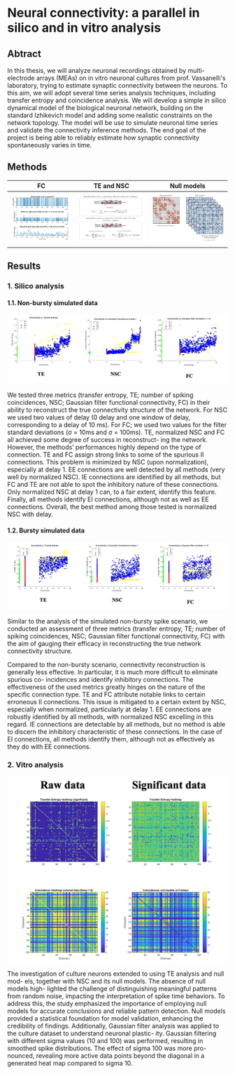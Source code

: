 # Neural connectivity: a parallel in silico and in vitro analysis

## Abtract
In this thesis, we will analyze neuronal recordings obtained by multi-electrode arrays (MEAs) on in vitro neuronal cultures from prof. Vassanelli's laboratory, trying to estimate synaptic connectivity between the neurons. To this aim, we will adopt several time series analysis techniques, including transfer entropy and coincidence analysis. We will develop a simple in silico dynamical model of the biological neuronal network, building on the standard Izhikevich model and adding some realistic constraints on the network topology. The model will be use to simulate neuronal time series and validate the connectivity inference methods. The end goal of the project is being able to reliably estimate how synaptic connectivity spontaneously varies in time.

## Methods

FC|     TE and NSC             |  Null models
:-------------------------:|:-------------------------:|:-------------------------:
![](https://github.com/Tungcg1906/masters-thesis/blob/main/Images/fc.png) | ![](https://github.com/Tungcg1906/masters-thesis/blob/main/Images/TE.png) |  ![](https://github.com/Tungcg1906/masters-thesis/blob/main/Images/null_model.png)



## Results
### 1. Silico analysis
#### 1.1. Non-bursty simulated data

![](https://github.com/Tungcg1906/masters-thesis/blob/main/Images/non-bursty.png)

We tested three metrics (transfer entropy, TE; number of spiking coincidences, NSC; Gaussian filter functional connectivity, FC) in their ability to reconstruct the true connectivity structure of the network. For NSC we used two values of delay (0 delay and one window of delay, corresponding to a delay of 10 ms). For FC; we used two values for the filter standard deviations (σ = 10ms and σ = 100ms).
TE, normalized NSC and FC all achieved some degree of success in reconstruct- ing the network. However, the methods’ performances highly depend on the type of connection. TE and FC assign strong links to some of the spurious II connections. This problem is minimized by NSC (upon normalization), especially at delay 1. EE connections are well detected by all methods (very well by normalized NSC). IE connections are identified by all methods, but FC and TE are not able to spot the inhibitory nature of these connections. Only normalized NSC at delay 1 can, to a fair extent, identify this feature. Finally, all methods identify EI connections, although not as well as EE connections.
Overall, the best method among those tested is normalized NSC with delay.


#### 1.2. Bursty simulated data

![](https://github.com/Tungcg1906/masters-thesis/blob/main/Images/bursty.png)

Similar to the analysis of the simulated non-bursty spike scenario, we conducted an assessment of three metrics (transfer entropy, TE; number of spiking coincidences, NSC; Gaussian filter functional connectivity, FC) with the aim of gauging their efficacy in reconstructing the true network connectivity structure.

Compared to the non-bursty scenario, connectivity reconstruction is generally less effective. In particular, it is much more difficult to eliminate spurious co- incidences and identify inhibitory connections. The effectiveness of the used metrics greatly hinges on the nature of the specific connection type. TE and FC attribute notable links to certain erroneous II connections. This issue is mitigated to a certain extent by NSC, especially when normalized, particularly at delay 1. EE connections are robustly identified by all methods, with normalized NSC excelling in this regard. IE connections are detectable by all methods, but no method is able to discern the inhibitory characteristic of these connections. In the case of EI connections, all methods identify them, although not as effectively as they do with EE connections.


### 2. Vitro analysis

![](https://github.com/Tungcg1906/masters-thesis/blob/main/Images/vitro.png)

The investigation of culture neurons extended to using TE analysis and null mod- els, together with NSC and its null models. The absence of null models high- lighted the challenge of distinguishing meaningful patterns from random noise, impacting the interpretation of spike time behaviors. To address this, the study emphasized the importance of employing null models for accurate conclusions and reliable pattern detection. Null models provided a statistical foundation for model validation, enhancing the credibility of findings. Additionally, Gaussian filter analysis was applied to the culture dataset to understand neuronal plastic- ity. Gaussian filtering with different sigma values (10 and 100) was performed, resulting in smoothed spike distributions. The effect of sigma 100 was more pro- nounced, revealing more active data points beyond the diagonal in a generated heat map compared to sigma 10.

